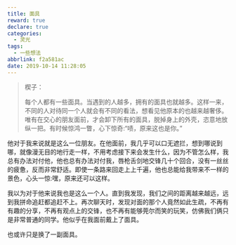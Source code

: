 ```yaml
---
title: 面具
reward: true
declare: true
categories:
  - 灵光
tags:
  - 一些想法
abbrlink: f2a581ac
date: 2019-10-14 11:28:05
---
```


> 楔子：
>
> 每个人都有一些面具。当遇到的人越多，拥有的面具也就越多。这样一来，不同的人对待同一个人就会有不同的看法，想看见他原本的也越来越奢侈。唯有在交心的朋友面前，才会卸下所有的面具，脱掉身上的外壳，恣意地放纵一把。有时候惊鸿一瞥，心下惊奇:“啧，原来这也是你。”

<!---more--->
他对于我来说就是这么一位朋友。在他面前，我几乎可以口无遮拦，想到哪说到哪，就像漫无目的地行走一样，不用考虑接下来会发生什么，因为不管怎么样，我总有办法对付他，他也总有办法对付我，唇枪舌剑地交锋几十个回合，没有一丝丝的疲惫，反而非常舒适。即使一条路来回走上上千遍，他也总能给我带来不一样的景色，心头一惊:嘿，原来还可以这样。

我以为对于他来说我也是这么一个人。直到我发现，我们之间的距离越来越远，远到我拼命追赶都追赶不上。再次聊天时，发现对面的那个人竟然如此生疏，不再有有趣的分享，不再有观点上的交锋，也不再有能够莞尔而笑的玩笑，仿佛我们俩只是非常普通的同学。他似乎在我面前戴上了面具。

也或许只是换了一副面具。